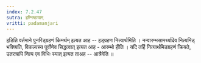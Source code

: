 ```yaml
---
index: 7.2.47
sutra: इण्निष्ठायाम्
vritti: padamanjari
---
```


  इडिति वर्तमाने पुनरिड्ग्रहणं किमर्थम् इत्यत आह -- इड्ग्रहण नित्यार्थमिति । नन्वारम्भसामर्थ्यादेव नित्यमिड् भविष्यति, विकल्पस्य पूर्वोणेव सिद्धत्वात् इत्यत आह - आरम्भो हीति । यदि तर्हि नित्यार्थमिडग्रहणं क्रियते, उतरत्रापि नित्य एव विधिः स्यात् इत्यत ताअह -- आत्रैवेति ॥